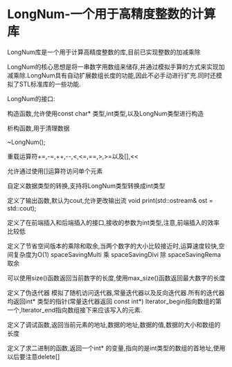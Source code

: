 # LongNum-一个用于高精度整数的计算库

LongNum库是一个用于计算高精度整数的库,目前已实现整数的加减乘除

LongNum的核心思想是将一串数字用数组来储存,并通过模拟手算的方式来实现加减乘除.LongNum具有自动扩展数组长度的功能,因此不必手动进行扩充.同时还模拟了STL标准库的一些功能.

LongNum的接口:

构造函数,允许使用const char* 类型,int类型,以及LongNum类型进行构造

析构函数,用于清理数据

~LongNum();

重载运算符+=,-=,++,--,<,<=,==,>,>=以及[],<<

允许通过使用[]运算符访问单个元素

自定义数据类型的转换,支持将LongNum类型转换成int类型

定义了输出函数,默认为cout,允许更改输出流	void print(std::ostream& ost = std::cout);

定义了在前端插入和后端插入的接口,接收的参数为int类型,注意,前端插入的效率比较低

定义了节省空间版本的乘除和取余,当两个数字的大小比较接近时,运算速度较快,空间复杂度为O(1)
spaceSavingMulti 乘   spaceSavingDivi 除   spaceSavingRema 取余

可以使用size()函数返回当前数字的长度,使用max_size()函数返回最大数字的长度

定义了伪迭代器
模拟了随机访问迭代器,常量迭代器以及反向迭代器.所有的迭代器均返回int* 类型的指针(常量迭代器返回 const int*) Iterator_begin指向数组的第一个,Iterator_end指向数组接下来应该写入的元素.

定义了调试函数,返回当前元素的地址,数据的地址,数据的值,数据的大小和数组的长度

定义了求二进制的函数,返回一个int* 的变量,指向的是int类型的数组的首地址,使用以后要注意delete[] 


